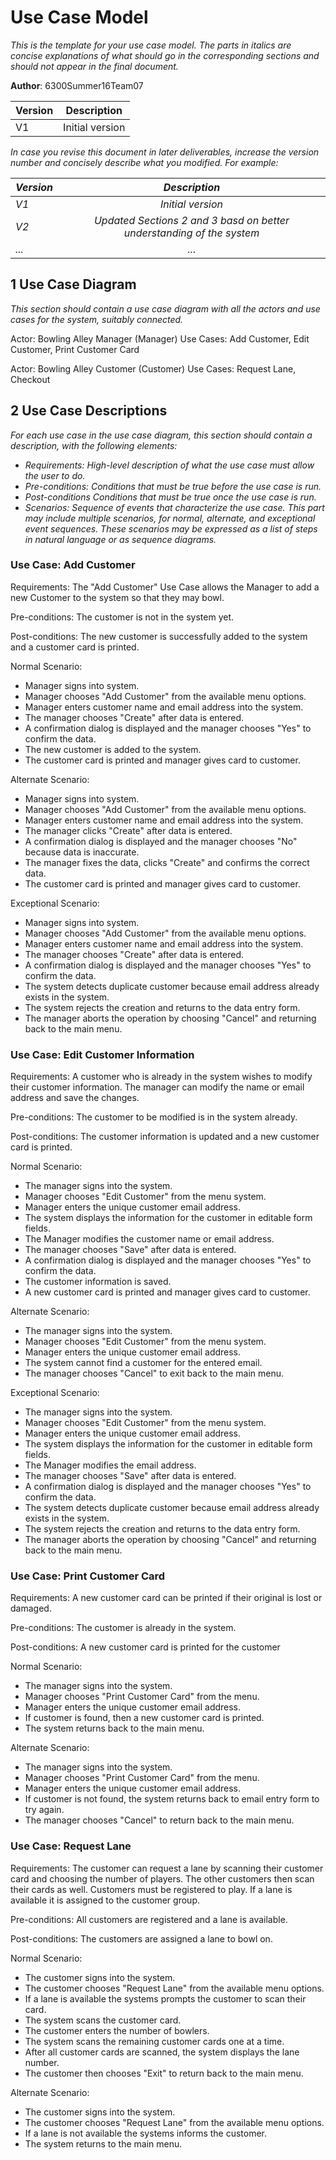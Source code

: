 # Use Case Model

*This is the template for your use case model. The parts in italics are concise explanations of what should go in the corresponding sections and should not appear in the final document.*

**Author**:  6300Summer16Team07 

| Version | Description     |
| --------|:---------------:|
| V1      | Initial version |
*In case you revise this document in later deliverables, increase the version number and concisely describe what you modified. For example:*

| *Version* | *Description*       | 
| ----------|:-------------------:|
| *V1*      | *Initial version*   |
| *V2*      | *Updated Sections 2 and 3 basd on better understanding of the system* |
| *...*     | *...*               |

## 1 Use Case Diagram

*This section should contain a use case diagram with all the actors and use cases for the system, suitably connected.*

Actor:  Bowling Alley Manager (Manager)
Use Cases:  Add Customer, Edit Customer, Print Customer Card

Actor:  Bowling Alley Customer (Customer)
Use Cases:  Request Lane, Checkout 

## 2 Use Case Descriptions

*For each use case in the use case diagram, this section should contain a description, with the following elements:*

- *Requirements: High-level description of what the use case must allow the user to do.*
- *Pre-conditions: Conditions that must be true before the use case is run.*
- *Post-conditions Conditions that must be true once the use case is run.*
- *Scenarios: Sequence of events that characterize the use case. This part may include multiple scenarios, for normal, alternate, and exceptional event sequences. These scenarios may be expressed as a list of steps in natural language or as sequence diagrams.*

### Use Case:  Add Customer
Requirements:  The "Add Customer" Use Case allows the Manager to add a new Customer to the system so that they may bowl.

Pre-conditions:  The customer is not in the system yet.

Post-conditions:  The new customer is successfully added to the system and a customer card is printed.

Normal Scenario:

- Manager signs into system.
- Manager chooses "Add Customer" from the available menu options.
- Manager enters customer name and email address into the system.
- The manager chooses "Create" after data is entered.
- A confirmation dialog is displayed and the manager chooses "Yes" to confirm the data.
- The new customer is added to the system.
- The customer card is printed and manager gives card to customer.

Alternate Scenario:

- Manager signs into system.
- Manager chooses "Add Customer" from the available menu options.
- Manager enters customer name and email address into the system.
- The manager clicks "Create" after data is entered.
- A confirmation dialog is displayed and the manager chooses "No" because data is inaccurate.
- The manager fixes the data, clicks "Create" and confirms the correct data.
- The customer card is printed and manager gives card to customer.

Exceptional Scenario:

- Manager signs into system.
- Manager chooses "Add Customer" from the available menu options.
- Manager enters customer name and email address into the system.
- The manager chooses "Create" after data is entered.
- A confirmation dialog is displayed and the manager chooses "Yes" to confirm the data.
- The system detects duplicate customer because email address already exists in the system.
- The system rejects the creation and returns to the data entry form.
- The manager aborts the operation by choosing "Cancel" and returning back to the main menu.


### Use Case:  Edit Customer Information
Requirements:  A customer who is already in the system wishes to modify their customer information.  The manager can modify the name or email address and save the changes.

Pre-conditions:  The customer to be modified is in the system already.

Post-conditions:  The customer information is updated and a new customer card is printed.

Normal Scenario:

- The manager signs into the system.
- Manager chooses "Edit Customer" from the menu system.
- Manager enters the unique customer email address.
- The system displays the information for the customer in editable form fields.
- The Manager modifies the customer name or email address.
- The manager chooses "Save" after data is entered.
- A confirmation dialog is displayed and the manager chooses "Yes" to confirm the data.
- The customer information is saved.
- A new customer card is printed and manager gives card to customer.

Alternate Scenario:

- The manager signs into the system.
- Manager chooses "Edit Customer" from the menu system.
- Manager enters the unique customer email address.
- The system cannot find a customer for the entered email.
- The manager chooses "Cancel" to exit back to the main menu.

Exceptional Scenario:

- The manager signs into the system.
- Manager chooses "Edit Customer" from the menu system.
- Manager enters the unique customer email address.
- The system displays the information for the customer in editable form fields.
- The Manager modifies the email address.
- The manager chooses "Save" after data is entered.
- A confirmation dialog is displayed and the manager chooses "Yes" to confirm the data.
- The system detects duplicate customer because email address already exists in the system.
- The system rejects the creation and returns to the data entry form.
- The manager aborts the operation by choosing "Cancel" and returning back to the main menu.



### Use Case: Print Customer Card

Requirements:  A new customer card can be printed if their original is lost or damaged.

Pre-conditions:  The customer is already in the system.

Post-conditions:  A new customer card is printed for the customer

Normal Scenario:

- The manager signs into the system.
- Manager chooses "Print Customer Card" from the menu.
- Manager enters the unique customer email address.
- If customer is found, then a new customer card is printed.
- The system returns back to the main menu.

Alternate Scenario:

- The manager signs into the system.
- Manager chooses "Print Customer Card" from the menu.
- Manager enters the unique customer email address.
- If customer is not found, the system returns back to email entry form to try again.
- The manager chooses "Cancel" to return back to the main menu.


### Use Case:  Request Lane

Requirements:  The customer can request a lane by scanning their customer card and choosing the number of players.  The other customers then scan their cards as well.  Customers must be registered to play.  If a lane is available it is assigned to the customer group.

Pre-conditions:  All customers are registered and a lane is available.

Post-conditions:  The customers are assigned a lane to bowl on.

Normal Scenario:

- The customer signs into the system.
- The customer chooses "Request Lane" from the available menu options.
- If a lane is available the systems prompts the customer to scan their card.
- The system scans the customer card.
- The customer enters the number of bowlers.
- The system scans the remaining customer cards one at a time.
- After all customer cards are scanned, the system displays the lane number.
- The customer then chooses "Exit" to return back to the main menu.

Alternate Scenario:

- The customer signs into the system.
- The customer chooses "Request Lane" from the available menu options.
- If a lane is not available the systems informs the customer.
- The system returns to the main menu.


